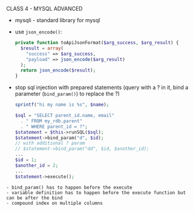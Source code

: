 CLASS 4 - MYSQL ADVANCED

- mysqli - standard library for mysql
- use `json_encode()`:
  ```php
  private function toApiJsonFormat($arg_success, $arg_result) {
    $result = array(
      "success" => $arg_success,
      "payload" => json_encode($arg_result)
    );
    return json_encode($result);
  }
  ```
- stop sql injection with prepared statements (query with a ? in it, bind a parameter (`bind_param()`) to replace the ?) 

  ```php
  sprintf("hi my name is %s", $name);

  $sql = "SELECT parent_id.name, email"
    . " FROM my_rdb.parent"
    . " WHERE parent_id = ?";
  $statement = $this->runSQL($sql);
  $statement->bind_param("d", $id);
  // with additional ? param
  // $statement->bind_param("dd", $id, $another_id);
  ...
  $id = 1;
  $another_id = 2;
  ...
  $statement->execute();
```
- bind_param() has to happen before the execute
- variable definition has to happen before the execute function but can be after the bind
- compound index on multiple columns
